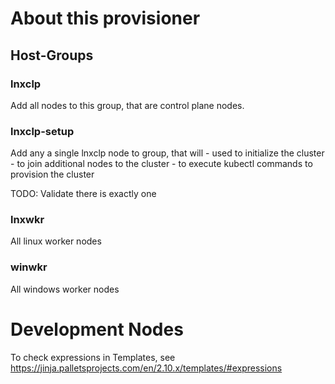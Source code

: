 # About this provisioner

## Host-Groups

### lnxclp
Add all nodes to this group, that are control plane nodes.

### lnxclp-setup
Add any a single lnxclp node to group, that will
    - used to initialize the cluster
    - to join additional nodes to the cluster
    - to execute kubectl commands to provision the cluster

TODO: Validate there is exactly one

### lnxwkr
All linux worker nodes

### winwkr
All windows worker nodes

# Development Nodes

To check expressions in Templates, see https://jinja.palletsprojects.com/en/2.10.x/templates/#expressions
